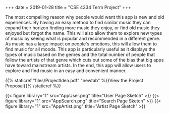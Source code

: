 +++
date = 2019-01-28
title = "CSE 4334 Term Project"
+++

The most compelling reason why people would want this app is new and old experiences.  By having an easy method to find similar music they can expand their horizon finding more music they enjoy, or find old music they enjoyed but forgot the name.  This will also allow them to explore new types of music by seeing what is popular and recommended in a different genre.  As music has a large impact on people's emotions, this will allow them to find music for all moods.  This app is particularly useful as it displays the types of music based on the genres and the total number of people that follow the artists of that genre which cuts out some of the bias that big apps have toward mainstream artists.  In the end, this app will allow users to explore and find music in an easy and convenient manner.

{{% staticref "files/ProjectIdea.pdf" "newtab" %}}View the Project Proposal{{% /staticref %}}

{{< figure library="1" src="AppUser.png" title="User Page Sketch" >}}
{{< figure library="1" src="AppSearch.png" title="Search Page Sketch" >}}
{{< figure library="1" src="AppArtist.png" title="Artist Page Sketch" >}}
